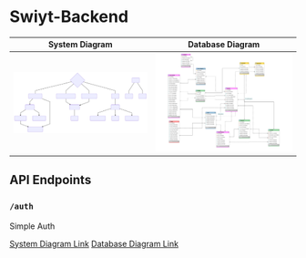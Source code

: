 # Swiyt-Backend
|System Diagram|Database Diagram|
|--------|-------|
|[![System Diagram](/doc/diagram-01.svg "System Diagram")][System Diagram]|[![Database Diagram](doc/database.svg "Database Diagram")][Database Diagram]|


## API Endpoints

### `/auth`

Simple Auth








[System Diagram Link][System Diagram]
[Database Diagram Link][Database Diagram]


[System Diagram]: <https://bit.ly/2ls3TlU>
[Database Diagram]: <https://i.hizliresim.com/5Nnnrz.png>
<!--stackedit_data:
eyJoaXN0b3J5IjpbMzMzMTYyODAxLDQ0NjUxOTgwMl19
-->